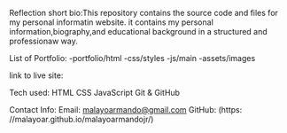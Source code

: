 Reflection
short bio:This repository contains the source code and files for my personal informatin website.
it contains my personal information,biography,and educational background in a structured and professionaw way.

List of Portfolio:
-portfolio/html
-css/styles
-js/main
-assets/images

link to live site:

Tech used:
HTML
CSS
JavaScript
Git & GitHub

Contact Info:
Email: malayoarmando@gmail.com
GitHub: (https: //malayoar.github.io/malayoarmandojr/)
